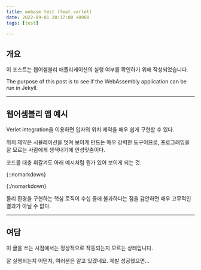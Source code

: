 ```yaml
---
title: webasm test (feat.verlet)
date: 2022-09-01 20:17:00 +0900
tags: [test]

---
```


## 개요

이 포스트는 웹어셈블리 애플리케이션의 실행 여부를 확인하기 위해 작성되었습니다.

The purpose of this post is to see if the WebAssembly application can be run in Jekyll.

---

## 웹어셈블리 앱 예시

Verlet integration을 이용하면 입자의 위치 제약을 매우 쉽게 구현할 수 있다.

위치 제약은 시뮬레이션을 멋져 보이게 만드는 매우 강력한 도구이므로, 프로그래밍을 잘 모르는 사람에게 생색내기에 안성맞춤이다.

코드를 대충 휘갈겨도 아래 예시처럼 뭔가 있어 보이게 되는 것.

{::nomarkdown}
<canvas class=emscripten id=canvas oncontextmenu=event.preventDefault()></canvas>
<script src=/webasm/chain.js async></script>
{:/nomarkdown}

물리 환경을 구현하는 핵심 로직이 수십 줄에 불과하다는 점을 감안하면 매우 고무적인 결과가 아닐 수 없다.

---

## 여담

이 글을 쓰는 시점에서는 정상적으로 작동되는지 모르는 상태입니다.

잘 실행되는지 어떤지, 여러분은 알고 있겠네요. 제발 성공했으면...
